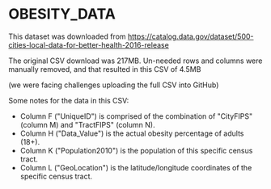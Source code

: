 # OBESITY_DATA

This dataset was downloaded from
https://catalog.data.gov/dataset/500-cities-local-data-for-better-health-2016-release

The original CSV download was 217MB.  Un-needed rows and columns were manually removed, and that resulted in this CSV of 4.5MB

(we were facing challenges uploading the full CSV into GitHub)

Some notes for the data in this CSV:

- Column F ("UniqueID") is comprised of the combination of "CityFIPS" (column M) and "TractFIPS" (column N).
- Column H ("Data_Value") is the actual obesity percentage of adults (18+).
- Column K ("Population2010") is the population of this specific census tract.
- Column L ("GeoLocation") is the latitude/longitude coordinates of the specific census tract.

